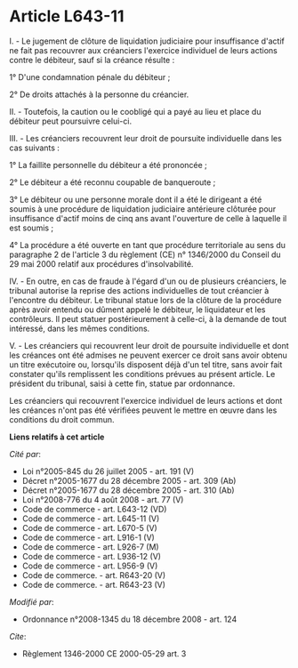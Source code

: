 # Article L643-11

I. - Le jugement de clôture de liquidation judiciaire pour insuffisance d'actif ne fait pas recouvrer aux créanciers
l'exercice individuel de leurs actions contre le débiteur, sauf si la créance résulte :

1° D'une condamnation pénale du débiteur ;

2° De droits attachés à la personne du créancier.

II. - Toutefois, la caution ou le coobligé qui a payé au lieu et place du débiteur peut poursuivre celui-ci.

III. - Les créanciers recouvrent leur droit de poursuite individuelle dans les cas suivants :

1° La faillite personnelle du débiteur a été prononcée ;

2° Le débiteur a été reconnu coupable de banqueroute ;

3° Le débiteur ou une personne morale dont il a été le dirigeant a été soumis à une procédure de liquidation judiciaire
antérieure clôturée pour insuffisance d'actif moins de cinq ans avant l'ouverture de celle à laquelle il est soumis ;

4° La procédure a été ouverte en tant que procédure territoriale au sens du paragraphe 2 de l'article 3 du règlement (CE) n°
1346/2000 du Conseil du 29 mai 2000 relatif aux procédures d'insolvabilité.

IV. - En outre, en cas de fraude à l'égard d'un ou de plusieurs créanciers, le tribunal autorise la reprise des actions
individuelles de tout créancier à l'encontre du débiteur. Le tribunal statue lors de la clôture de la procédure après avoir
entendu ou dûment appelé le débiteur, le liquidateur et les contrôleurs. Il peut statuer postérieurement à celle-ci, à la
demande de tout intéressé, dans les mêmes conditions.

V. - Les créanciers qui recouvrent leur droit de poursuite individuelle et dont les créances ont été admises ne peuvent
exercer ce droit sans avoir obtenu un titre exécutoire ou, lorsqu'ils disposent déjà d'un tel titre, sans avoir fait
constater qu'ils remplissent les conditions prévues au présent article. Le président du tribunal, saisi à cette fin, statue
par ordonnance. 

Les créanciers qui recouvrent l'exercice individuel de leurs actions et dont les créances n'ont pas été vérifiées peuvent le
mettre en œuvre dans les conditions du droit commun.

**Liens relatifs à cet article**

_Cité par_:

  - Loi n°2005-845 du 26 juillet 2005 - art. 191 (V)
  - Décret n°2005-1677 du 28 décembre 2005 - art. 309 (Ab)
  - Décret n°2005-1677 du 28 décembre 2005 - art. 310 (Ab)
  - Loi n°2008-776 du 4 août 2008 - art. 77 (V)
  - Code de commerce - art. L643-12 (VD)
  - Code de commerce - art. L645-11 (V)
  - Code de commerce - art. L670-5 (V)
  - Code de commerce - art. L916-1 (V)
  - Code de commerce - art. L926-7 (M)
  - Code de commerce - art. L936-12 (V)
  - Code de commerce - art. L956-9 (V)
  - Code de commerce. - art. R643-20 (V)
  - Code de commerce. - art. R643-23 (V)

_Modifié par_:

  - Ordonnance n°2008-1345 du 18 décembre 2008 - art. 124

_Cite_:

  - Règlement 1346-2000 CE 2000-05-29 art. 3
